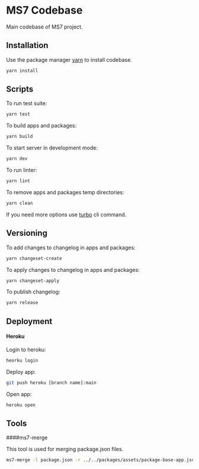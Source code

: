 # MS7 Codebase

Main codebase of MS7 project.

## Installation

Use the package manager [yarn](https://classic.yarnpkg.com/en/docs/install#debian-stable) to install codebase.

```bash
yarn install
```

## Scripts

To run test suite:
```bash
yarn test
```

To build apps and packages:
```bash
yarn build
```

To start server in development mode:
```bash
yarn dev
```

To run linter:
```bash
yarn lint
```

To remove apps and packages temp directories:
```bash
yarn clean
```

If you need more options use [turbo](https://turborepo.org/docs/core-concepts/filtering) cli command.

## Versioning

To add changes to changelog in apps and packages:
```bash
yarn changeset-create
```

To apply changes to changelog in apps and packages:
```bash
yarn changeset-apply
```

To publish changelog:
```bash
yarn release
```

## Deployment

#### Heroku

Login to heroku:
```bash
heorku login
```

Deploy app:
```bash
git push heroku [branch name]:main
```

Open app:
```bash
heroku open
```

## Tools

####ms7-merge

This tool is used for merging package.json files.

```bash
ms7-merge -l package.json -r ../../packages/assets/package-base-app.json
```